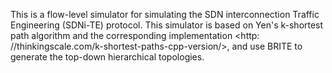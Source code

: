 This is a flow-level simulator for simulating the SDN interconnection Traffic Engineering (SDNi-TE)  protocol. This simulator is based on Yen's k-shortest path algorithm and the corresponding implementation <http:
//thinkingscale.com/k-shortest-paths-cpp-version/>, and use BRITE to generate the top-down hierarchical topologies.  

